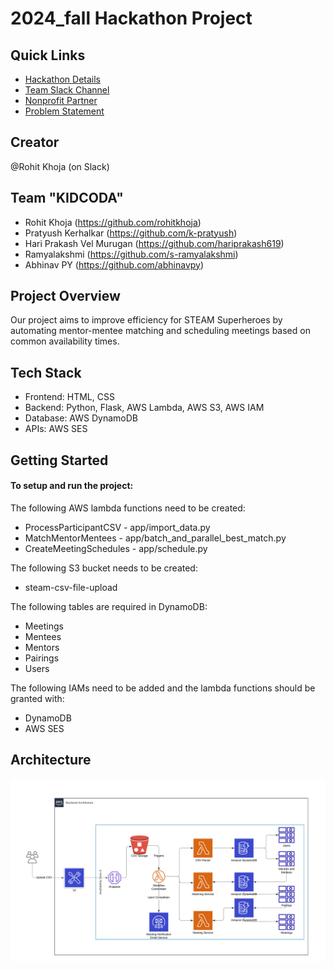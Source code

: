 # 2024_fall Hackathon Project

## Quick Links
- [Hackathon Details](https://www.ohack.dev/hack/2024_fall)
- [Team Slack Channel](https://opportunity-hack.slack.com/app_redirect?channel=team_kidcoda)
- [Nonprofit Partner](https://ohack.dev/nonprofit/Rl2kkn5VRzydq9gE2DjX)
- [Problem Statement](https://ohack.dev/project/KNcxMWT2sfZWxGvcyYe3)

## Creator
@Rohit Khoja (on Slack)

## Team "KIDCODA"
- Rohit Khoja (https://github.com/rohitkhoja)
- Pratyush Kerhalkar (https://github.com/k-pratyush)
- Hari Prakash Vel Murugan (https://github.com/hariprakash619)
- Ramyalakshmi (https://github.com/s-ramyalakshmi)
- Abhinav PY (https://github.com/abhinavpy)

## Project Overview
Our project aims to improve efficiency for STEAM Superheroes by automating mentor-mentee matching and scheduling meetings based on common availability times.

## Tech Stack
- Frontend: HTML, CSS
- Backend: Python, Flask, AWS Lambda, AWS S3, AWS IAM
- Database: AWS DynamoDB
- APIs: AWS SES


## Getting Started
#### To setup and run the project:
The following AWS lambda functions need to be created:
- ProcessParticipantCSV - app/import_data.py
- MatchMentorMentees - app/batch_and_parallel_best_match.py
- CreateMeetingSchedules - app/schedule.py

The following S3 bucket needs to be created:
- steam-csv-file-upload

The following tables are required in DynamoDB:
- Meetings
- Mentees
- Mentors
- Pairings
- Users

The following IAMs need to be added and the lambda functions should be granted with:
- DynamoDB
- AWS SES

## Architecture
![alt text](https://github.com/2024-Arizona-Opportunity-Hack/KIDCODA-STEAMSuperheroes-STEAMSuperHeroesMentorshipPairingandSchedulingSystem/blob/main/architecture.png?raw=true)
